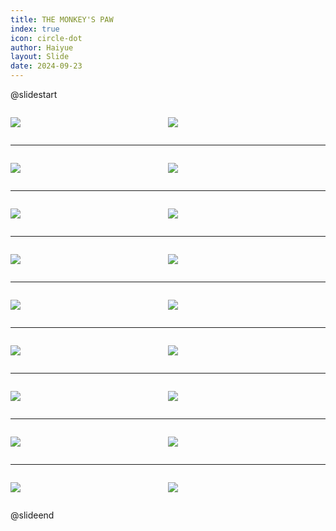 ```yaml
---
title: THE MONKEY'S PAW
index: true
icon: circle-dot
author: Haiyue
layout: Slide
date: 2024-09-23
---
```

 
@slidestart

<div style="display:flex">
<div style="flex:1">

![](/reading/english/Level-Y/THE%20MONKEY'S%20PAW/001.webp)
</div>
<div style="flex:1">

![](/reading/english/Level-Y/THE%20MONKEY'S%20PAW/002.webp)
</div>
</div>

---

<div style="display:flex">
<div style="flex:1">

![](/reading/english/Level-Y/THE%20MONKEY'S%20PAW/003.webp)
</div>
<div style="flex:1">

![](/reading/english/Level-Y/THE%20MONKEY'S%20PAW/004.webp)
</div>
</div>

---

<div style="display:flex">
<div style="flex:1">

![](/reading/english/Level-Y/THE%20MONKEY'S%20PAW/005.webp)
</div>
<div style="flex:1">

![](/reading/english/Level-Y/THE%20MONKEY'S%20PAW/006.webp)
</div>
</div>

---

<div style="display:flex">
<div style="flex:1">

![](/reading/english/Level-Y/THE%20MONKEY'S%20PAW/007.webp)
</div>
<div style="flex:1">

![](/reading/english/Level-Y/THE%20MONKEY'S%20PAW/008.webp)
</div>
</div>

---

<div style="display:flex">
<div style="flex:1">

![](/reading/english/Level-Y/THE%20MONKEY'S%20PAW/009.webp)
</div>
<div style="flex:1">

![](/reading/english/Level-Y/THE%20MONKEY'S%20PAW/010.webp)
</div>
</div>

---

<div style="display:flex">
<div style="flex:1">

![](/reading/english/Level-Y/THE%20MONKEY'S%20PAW/011.webp)
</div>
<div style="flex:1">

![](/reading/english/Level-Y/THE%20MONKEY'S%20PAW/012.webp)
</div>
</div>

---

<div style="display:flex">
<div style="flex:1">

![](/reading/english/Level-Y/THE%20MONKEY'S%20PAW/013.webp)
</div>
<div style="flex:1">

![](/reading/english/Level-Y/THE%20MONKEY'S%20PAW/014.webp)
</div>
</div>

---

<div style="display:flex">
<div style="flex:1">

![](/reading/english/Level-Y/THE%20MONKEY'S%20PAW/015.webp)
</div>
<div style="flex:1">

![](/reading/english/Level-Y/THE%20MONKEY'S%20PAW/016.webp)
</div>
</div>

---

<div style="display:flex">
<div style="flex:1">

![](/reading/english/Level-Y/THE%20MONKEY'S%20PAW/017.webp)
</div>
<div style="flex:1">

![](/reading/english/Level-Y/THE%20MONKEY'S%20PAW/018.webp)
</div>
</div>

@slideend